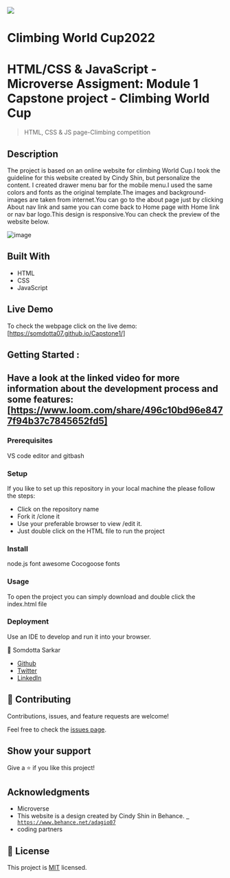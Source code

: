 

![](https://img.shields.io/badge/Microverse-blueviolet)


# Climbing World Cup2022
 # HTML/CSS & JavaScript - Microverse Assigment: Module 1 Capstone project - Climbing World Cup

>HTML, CSS &amp; JS page-Climbing competition
## Description
The project is based on an online website for climbing World Cup.I took the guideline for this website created by Cindy Shin, but personalize the content. I created drawer menu bar for the mobile menu.I used the same colors and fonts as the original template.The images and background-images are taken from internet.You can go to the about page just by clicking About nav link and same you can come back to Home page with Home link or nav bar logo.This design is responsive.You can check the preview of the website below.

![image](https://user-images.githubusercontent.com/84907743/137329161-549b14c5-564f-43a9-996a-e1ef883df8c9.png)
## Built With

- HTML 
- CSS
- JavaScript

## Live Demo
To check the webpage click on the live demo: 
[https://somdotta07.github.io/Capstone1/]

## Getting Started :
Have a look at the linked video for more information about the development process and some features:
[https://www.loom.com/share/496c10bd96e8477f94b37c7845652fd5]
- 

### Prerequisites
VS code editor and gitbash 

### Setup
 If you like to set up this repository in your local machine the please follow the steps:
 - Click on the repository name 
 - Fork it /clone it 
 - Use your preferable browser to view /edit it.
 - Just double click on the HTML file to run the project

### Install
   node.js
   font awesome
   Cocogoose fonts 

### Usage
To open the project you can simply download and double click the index.html file

### Deployment
Use an IDE to develop and run it into your browser.

👤 Somdotta Sarkar

- [Github](https://github.com/Somdotta07)
- [Twitter](https://github.com/Somdotta07)
- [LinkedIn](https://www.linkedin.com/in/somdotta-sarkar-8849b419/)



## 🤝 Contributing

Contributions, issues, and feature requests are welcome!

Feel free to check the [issues page](../../issues/).

## Show your support

Give a ⭐️ if you like this project!

## Acknowledgments
- Microverse
- This website is a design created by Cindy Shin in Behance.
[` https://www.behance.net/adagio07`](https://www.behance.net/adagio07)
- coding partners


## 📝 License

This project is [MIT](./MIT.md) licensed.
